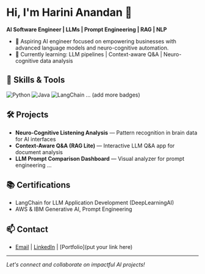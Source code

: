 # Hi, I'm Harini Anandan 👋
**AI Software Engineer | LLMs | Prompt Engineering | RAG | NLP**

- 🔬 Aspiring AI engineer focused on empowering businesses with advanced language models and neuro-cognitive automation.
- 🧠 Currently learning: LLM pipelines | Context-aware Q&A | Neuro-cognitive data analysis

## 🚀 Skills & Tools
![Python](https://img.shields.io/badge/-Python-3776AB?style=flat-square&logo=python&logoColor=white)
![Java](https://img.shields.io/badge/-Java-007396?style=flat-square&logo=java&logoColor=white)
![LangChain](https://img.shields.io/badge/-LangChain-1A1A1A?style=flat-square)
... (add more badges)

## 🛠️ Projects
- **Neuro-Cognitive Listening Analysis** — Pattern recognition in brain data for AI interfaces
- **Context-Aware Q&A (RAG Lite)** — Interactive LLM Q&A app for document analysis
- **LLM Prompt Comparison Dashboard** — Visual analyzer for prompt engineering
...

## 📚 Certifications
- LangChain for LLM Application Development (DeepLearningAI)
- AWS & IBM Generative AI, Prompt Engineering

## 📫 Contact
- [Email](mailto:harinianandanrao21@gmail.com) | [LinkedIn](https://www.linkedin.com/in/harini-anandan-rao-a83134261) | [Portfolio](put your link here)

---

*Let's connect and collaborate on impactful AI projects!*
